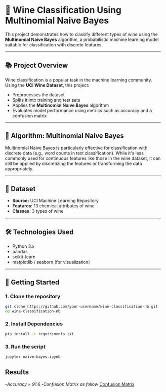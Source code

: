 # 🍷 Wine Classification Using Multinomial Naive Bayes

This project demonstrates how to classify different types of wine using the **Multinomial Naive Bayes** algorithm, a probabilistic machine learning model suitable for classification with discrete features.

---

## 📚 Project Overview

Wine classification is a popular task in the machine learning community. Using the **UCI Wine Dataset**, this project:

- Preprocesses the dataset
- Splits it into training and test sets
- Applies the **Multinomial Naive Bayes** algorithm
- Evaluates model performance using metrics such as accuracy and a confusion matrix

---

## 🧠 Algorithm: Multinomial Naive Bayes

Multinomial Naive Bayes is particularly effective for classification with discrete data (e.g., word counts in text classification). While it's less commonly used for continuous features like those in the wine dataset, it can still be applied by discretizing the features or transforming the data appropriately.

---

## 📁 Dataset

- **Source:** UCI Machine Learning Repository
- **Features:** 13 chemical attributes of wine
- **Classes:** 3 types of wine

---

## 🛠️ Technologies Used

- Python 3.x
- pandas
- scikit-learn
- matplotlib / seaborn (for visualization)

---

## 🚀 Getting Started

### 1. Clone the repository

```bash
git clone https://github.com/your-username/wine-classification-nb.git
cd wine-classification-nb
```

### 2. Install Dependencies

```bash
pip install -r requirements.txt
```

### 3. Run the script

``` bash
jupyter naive-bayes.ipynb
```

## Results
-*Accuracy = 91.6*
-*Confusion Matrix as follow*
 [Confusion Matrix](output.png)
